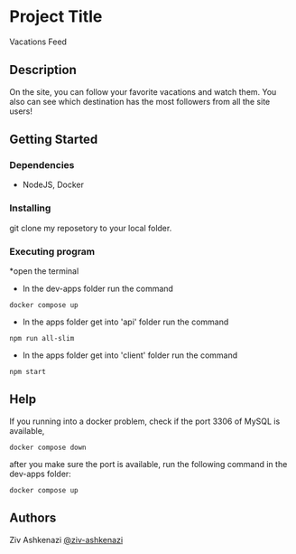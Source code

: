 # Project Title

Vacations Feed

## Description

On the site, you can follow your favorite vacations and watch them.
You also can see which destination has the most followers from all the site users! 

## Getting Started

### Dependencies

* NodeJS, Docker

### Installing

git clone my reposetory to your local folder.

### Executing program

*open the terminal
* In the dev-apps folder run the command
```
docker compose up
```
* In the apps folder get into 'api' folder run the command
```
npm run all-slim
```
* In the apps folder get into 'client' folder run the command
```
npm start
```

## Help

If you running into a docker problem, check if the port 3306 of MySQL is available,
```
docker compose down 
```
after you make sure the port is available, run the following command in the dev-apps folder: 
```
docker compose up 
```

## Authors

Ziv Ashkenazi 
[@ziv-ashkenazi](https://www.linkedin.com/in/ziv-ashkenazi-a75899223/details/skills/)
